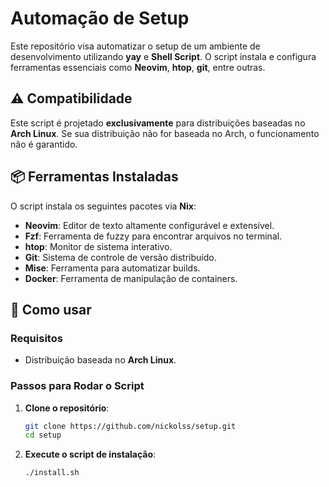 # Automação de Setup

Este repositório visa automatizar o setup de um ambiente de desenvolvimento utilizando **yay** e **Shell Script**. O script instala e configura ferramentas essenciais como **Neovim**, **htop**, **git**, entre outras.

## ⚠️ Compatibilidade

Este script é projetado **exclusivamente** para distribuições baseadas no **Arch Linux**. Se sua distribuição não for baseada no Arch, o funcionamento não é garantido.

## 📦 Ferramentas Instaladas

O script instala os seguintes pacotes via **Nix**:

- **Neovim**: Editor de texto altamente configurável e extensível.
- **Fzf**: Ferramenta de fuzzy para encontrar arquivos no terminal.
- **htop**: Monitor de sistema interativo.
- **Git**: Sistema de controle de versão distribuído.
- **Mise**: Ferramenta para automatizar builds.
- **Docker**: Ferramenta de manipulação de containers.

## 🚀 Como usar

### Requisitos

- Distribuição baseada no **Arch Linux**.

### Passos para Rodar o Script

1. **Clone o repositório**:

   ```bash
   git clone https://github.com/nickolss/setup.git
   cd setup
   ```

2. **Execute o script de instalação**:

   ```bash
   ./install.sh
   ```
